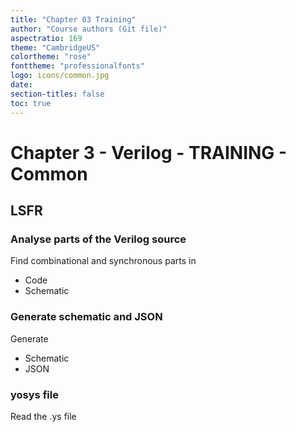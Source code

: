 ```yaml
---
title: "Chapter 03 Training"
author: "Course authors (Git file)"
aspectratio: 169
theme: "CambridgeUS"
colortheme: "rose"
fonttheme: "professionalfonts"
logo: icons/common.jpg
date:
section-titles: false
toc: true
---
```


# Chapter 3 - Verilog - TRAINING - Common

## LSFR
### Analyse parts of the Verilog source

Find combinational and synchronous parts in

* Code 
* Schematic

### Generate schematic and JSON

Generate
* Schematic
* JSON

### yosys  file

Read the .ys file



